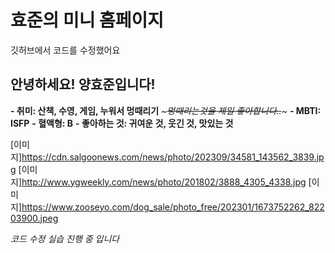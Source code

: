 # 효준의 미니 홈페이지

깃허브에서 코드를 수정했어요

## 안녕하세요! 양효준입니다!

**- 취미: 산책, 수영, 게임, 누워서 멍때리기**
*~~~멍때리는것을 제일 좋아합니다..~~~*
**- MBTI: ISFP**
**- 혈액형: B**
**- 좋아하는 것: 귀여운 것, 웃긴 것, 맛있는 것**

[이미지]https://cdn.salgoonews.com/news/photo/202309/34581_143562_3839.jpg
[이미지]http://www.ygweekly.com/news/photo/201802/3888_4305_4338.jpg
[이미지]https://www.zooseyo.com/dog_sale/photo_free/202301/1673752262_82203900.jpeg


*코드 수정 실습 진행 중 입니다*